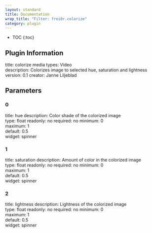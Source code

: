 ```yaml
---
layout: standard
title: Documentation
wrap_title: "Filter: frei0r.colorize"
category: plugin
---
```

* TOC
{:toc}

## Plugin Information

title: colorize
media types:
Video  
description: Colorizes image to selected hue, saturation and lightness
version: 0.1
creator: Janne Liljeblad

## Parameters

### 0

title: hue  description:
Color shade of the colorized image  
type: float
readonly: no
required: no
minimum: 0  
maximum: 1  
default: 0.5  
widget: spinner  

### 1

title: saturation  description:
Amount of color in the colorized image  
type: float
readonly: no
required: no
minimum: 0  
maximum: 1  
default: 0.5  
widget: spinner  

### 2

title: lightness  description:
Lightness of the colorized image  
type: float
readonly: no
required: no
minimum: 0  
maximum: 1  
default: 0.5  
widget: spinner  

